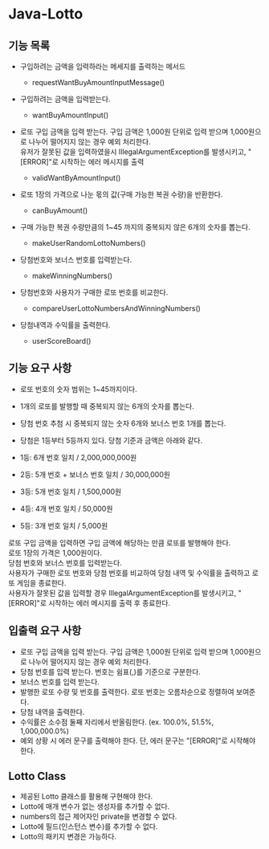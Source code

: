 # Java-Lotto

## 기능 목록

- 구입하려는 금액을 입력하라는 메세지를 출력하는 메서드
    - requestWantBuyAmountInputMessage()
- 구입하려는 금액을 입력받는다.
    - wantBuyAmountInput()
- 로또 구입 금액을 입력 받는다. 구입 금액은 1,000원 단위로 입력 받으며 1,000원으로 나누어 떨어지지 않는 경우 예외 처리한다. <br>
  유저가 잘못된 값을 입력하였을시 IllegalArgumentException를 발생시키고, "[ERROR]"로 시작하는 에러 메시지를 출력
    - validWantByAmountInput()

- 로또 1장의 가격으로 나눈 몫의 값(구매 가능한 복권 수량)을 반환한다.
    - canBuyAmount()

- 구매 가능한 복권 수량만큼의 1~45 까지의 중복되지 않은 6개의 숫자를 뽑는다.
    - makeUserRandomLottoNumbers()
- 당첨번호와 보너스 번호를 입력받는다.
    - makeWinningNumbers()
- 당첨번호와 사용자가 구매한 로또 번호를 비교한다.
    - compareUserLottoNumbersAndWinningNumbers()
- 당첨내역과 수익률을 출력한다.
    - userScoreBoard()

## 기능 요구 사항

- 로또 번호의 숫자 범위는 1~45까지이다.
- 1개의 로또를 발행할 때 중복되지 않는 6개의 숫자를 뽑는다.
- 당첨 번호 추첨 시 중복되지 않는 숫자 6개와 보너스 번호 1개를 뽑는다.
- 당첨은 1등부터 5등까지 있다. 당첨 기준과 금액은 아래와 같다.

- 1등: 6개 번호 일치 / 2,000,000,000원
- 2등: 5개 번호 + 보너스 번호 일치 / 30,000,000원
- 3등: 5개 번호 일치 / 1,500,000원
- 4등: 4개 번호 일치 / 50,000원
- 5등: 3개 번호 일치 / 5,000원

로또 구입 금액을 입력하면 구입 금액에 해당하는 만큼 로또를 발행해야 한다.<br>
로또 1장의 가격은 1,000원이다.<br>
당첨 번호와 보너스 번호를 입력받는다.<br>
사용자가 구매한 로또 번호와 당첨 번호를 비교하여 당첨 내역 및 수익률을 출력하고 로또 게임을 종료한다.<br>
사용자가 잘못된 값을 입력할 경우 IllegalArgumentException를 발생시키고, "[ERROR]"로 시작하는 에러 메시지를 출력 후 종료한다.

## 입출력 요구 사항

- 로또 구입 금액을 입력 받는다. 구입 금액은 1,000원 단위로 입력 받으며 1,000원으로 나누어 떨어지지 않는 경우 예외 처리한다.
- 당첨 번호를 입력 받는다. 번호는 쉼표(,)를 기준으로 구분한다.
- 보너스 번호를 입력 받는다.
- 발행한 로또 수량 및 번호를 출력한다. 로또 번호는 오름차순으로 정렬하여 보여준다.
- 당첨 내역을 출력한다.
- 수익률은 소수점 둘째 자리에서 반올림한다. (ex. 100.0%, 51.5%, 1,000,000.0%)
- 예외 상황 시 에러 문구를 출력해야 한다. 단, 에러 문구는 "[ERROR]"로 시작해야 한다.

## Lotto Class
- 제공된 Lotto 클래스를 활용해 구현해야 한다.
- Lotto에 매개 변수가 없는 생성자를 추가할 수 없다.
- numbers의 접근 제어자인 private을 변경할 수 없다.
- Lotto에 필드(인스턴스 변수)를 추가할 수 없다.
- Lotto의 패키지 변경은 가능하다.
